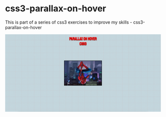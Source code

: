 # css3-parallax-on-hover
This is part of a series of css3 exercises to improve my skills - css3-parallax-on-hover

![Screenshot](css3-parallax-on-hover.png)
